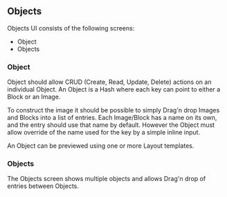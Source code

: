 Objects
-------

Objects UI consists of the following screens:

-	Object
-	Objects

### Object

Object should allow CRUD (Create, Read, Update, Delete) actions on an individual Object. An Object is a Hash where each key can point to either a Block or an Image.

To construct the image it should be possible to simply Drag'n drop Images and Blocks into a list of entries. Each Image/Block has a name on its own, and the entry should use that name by default. However the Object must allow override of the name used for the key by a simple inline input.

An Object can be previewed using one or more Layout templates.

### Objects

The Objects screen shows multiple objects and allows Drag'n drop of entries between Objects.
